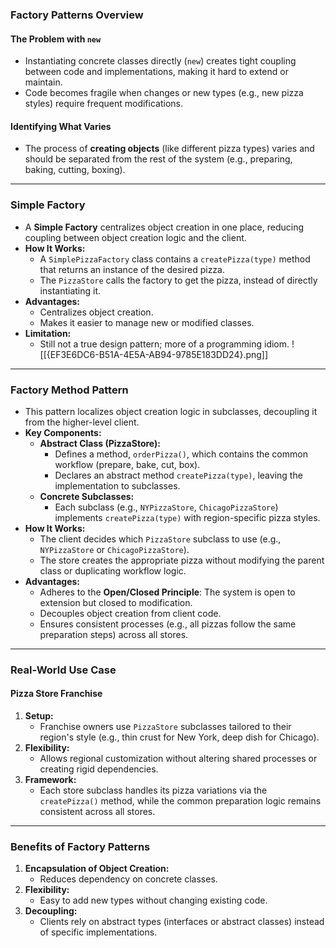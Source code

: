 ### **Factory Patterns Overview**

#### **The Problem with `new`**

- Instantiating concrete classes directly (`new`) creates tight coupling between code and implementations, making it hard to extend or maintain.
- Code becomes fragile when changes or new types (e.g., new pizza styles) require frequent modifications.

#### **Identifying What Varies**

- The process of **creating objects** (like different pizza types) varies and should be separated from the rest of the system (e.g., preparing, baking, cutting, boxing).

---

### **Simple Factory**

- A **Simple Factory** centralizes object creation in one place, reducing coupling between object creation logic and the client.
- **How It Works:**
    - A `SimplePizzaFactory` class contains a `createPizza(type)` method that returns an instance of the desired pizza.
    - The `PizzaStore` calls the factory to get the pizza, instead of directly instantiating it.
- **Advantages:**
    - Centralizes object creation.
    - Makes it easier to manage new or modified classes.
- **Limitation:**
    - Still not a true design pattern; more of a programming idiom.
    ![[{EF3E6DC6-B51A-4E5A-AB94-9785E183DD24}.png]]

---
### **Factory Method Pattern**

- This pattern localizes object creation logic in subclasses, decoupling it from the higher-level client.
- **Key Components:**
    - **Abstract Class (PizzaStore):**
        - Defines a method, `orderPizza()`, which contains the common workflow (prepare, bake, cut, box).
        - Declares an abstract method `createPizza(type)`, leaving the implementation to subclasses.
    - **Concrete Subclasses:**
        - Each subclass (e.g., `NYPizzaStore`, `ChicagoPizzaStore`) implements `createPizza(type)` with region-specific pizza styles.
- **How It Works:**
    - The client decides which `PizzaStore` subclass to use (e.g., `NYPizzaStore` or `ChicagoPizzaStore`).
    - The store creates the appropriate pizza without modifying the parent class or duplicating workflow logic.
- **Advantages:**
    - Adheres to the **Open/Closed Principle**: The system is open to extension but closed to modification.
    - Decouples object creation from client code.
    - Ensures consistent processes (e.g., all pizzas follow the same preparation steps) across all stores.

---

### **Real-World Use Case**

#### **Pizza Store Franchise**

1. **Setup:**
    - Franchise owners use `PizzaStore` subclasses tailored to their region's style (e.g., thin crust for New York, deep dish for Chicago).
2. **Flexibility:**
    - Allows regional customization without altering shared processes or creating rigid dependencies.
3. **Framework:**
    - Each store subclass handles its pizza variations via the `createPizza()` method, while the common preparation logic remains consistent across all stores.

---

### **Benefits of Factory Patterns**

1. **Encapsulation of Object Creation:**
    - Reduces dependency on concrete classes.
2. **Flexibility:**
    - Easy to add new types without changing existing code.
3. **Decoupling:**
    - Clients rely on abstract types (interfaces or abstract classes) instead of specific implementations.